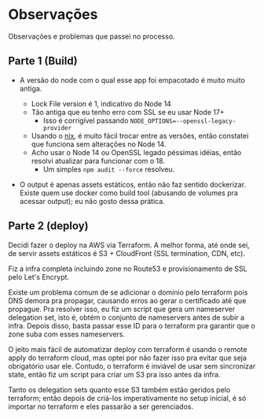 # Observações

Observações e problemas que passei no processo.

## Parte 1 (Build)

- A versão do node com o qual esse app foi empacotado é muito muito antiga.
    - Lock File version é 1, indicativo do Node 14
    - Tão antiga que eu tenho erro com SSL se eu usar Node 17+
        - Isso é corrigível passando `NODE_OPTIONS=--openssl-legacy-provider`
    - Usando o [nix](https://nixos.org), é muito fácil trocar entre as versões,
      então constatei que funciona sem alterações no Node 14.
    - Acho usar o Node 14 ou OpenSSL legado péssimas idéias, então resolvi
      atualizar para funcionar com o 18.
      - Um simples `npm audit --force` resolveu.

- O output é apenas assets estáticos, então não faz sentido dockerizar. Existe
    quem use docker como build tool (abusando de volumes pra acessar output);
    eu não gosto dessa prática.

## Parte 2 (deploy)

Decidi fazer o deploy na AWS via Terraform. A melhor forma, até onde sei, de
servir assets estáticos é S3 + CloudFront (SSL termination, CDN, etc).

Fiz a infra completa incluindo zone no Route53 e provisionamento de SSL pelo
Let's Encrypt.

Existe um problema comum de se adicionar o domínio pelo terraform pois DNS
demora pra propagar, causando erros ao gerar o certificado até que propague.
Pra resolver isso, eu fiz um script que gera um nameserver delegation set, isto
é, obtém o conjunto de nameservers antes de subir a infra. Depois disso, basta
passar esse ID para o terraform pra garantir que o zone suba com esses
nameservers.

O jeito mais fácil de automatizar deploy com terraform é usando o remote apply
do terraform cloud, mas optei por não fazer isso pra evitar que seja
obrigatório usar ele. Contudo, o terraform é inviável de usar sem sincronizar
state, então fiz um script para criar um S3 pra isso antes da infra.

Tanto os delegation sets quanto esse S3 também estão geridos pelo terraform;
então depois de criá-los imperativamente no setup inicial, é só importar no
terraform e eles passarão a ser gerenciados.
